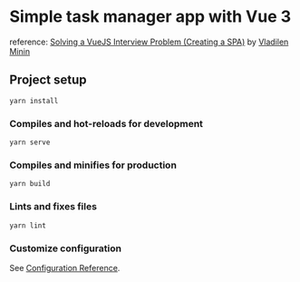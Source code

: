 # Simple task manager app with Vue 3

reference: [Solving a VueJS Interview Problem (Creating a SPA)](https://www.youtube.com/watch?v=Ez5_CITkg24) by [Vladilen Minin](https://www.youtube.com/channel/UCg8ss4xW9jASrqWGP30jXiw)

## Project setup
```
yarn install
```

### Compiles and hot-reloads for development
```
yarn serve
```

### Compiles and minifies for production
```
yarn build
```

### Lints and fixes files
```
yarn lint
```

### Customize configuration
See [Configuration Reference](https://cli.vuejs.org/config/).
